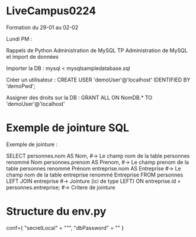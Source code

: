 # LiveCampus0224
Formation du 29-01 au 02-02

Lundi PM : 

Rappels de Python
Administration de MySQL
TP Administration de MySQL et import de données

Importer la DB : 
mysql < mysqlsampledatabase.sql 

Créer un utilisateur : 
CREATE USER 'demoUser'@'localhost' IDENTIFIED BY 'demoPwd';

Assigner des droits sur la DB : 
GRANT ALL ON NomDB.* TO 'demoUser'@'localhost'

# Exemple de jointure SQL 

Exemple de jointure : 

SELECT personnes.nom AS Nom, #-> Le champ nom de la table personnes renommé Nom
personnes.prenom AS Prenom, #-> Le champ prenom de la table personnes renommé Prénom
entreprise.nom AS Entreprise #-> Le champ nom de la table entreprise renommé Entreprise
FROM personnes LEFT JOIN entreprise #-> Jointure (ici de type LEFT)
ON entreprise.id = personnes.entreprise;  #-> Critere de jointure


# Structure du env.py
conf={
    "secretLocal" = """,
    "dbPassword" = ""
}